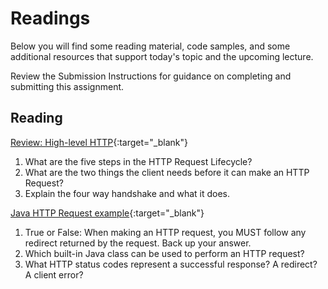 # Readings

Below you will find some reading material, code samples, and some additional resources that support today's topic and the upcoming lecture.

Review the Submission Instructions for guidance on completing and submitting this assignment.

## Reading

[Review: High-level HTTP](https://dev.to/dangolant/things-i-brushed-up-on-this-week-the-http-request-lifecycle-){:target="_blank"}

1. What are the five steps in the HTTP Request Lifecycle?
2. What are the two things the client needs before it can make an HTTP Request?
3. Explain the four way handshake and what it does.

[Java HTTP Request example](https://www.baeldung.com/java-http-request){:target="_blank"}

1. True or False: When making an HTTP request, you MUST follow any redirect returned by the request. Back up your answer.
2. Which built-in Java class can be used to perform an HTTP request?
3. What HTTP status codes represent a successful response? A redirect? A client error?
